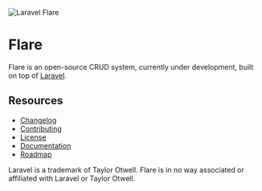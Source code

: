 ![Laravel Flare](https://raw.githubusercontent.com/laravelflare/flare/master/docs/logo.png)

# Flare
Flare is an open-source CRUD system, currently under development, built on top of [Laravel](https://github.com/laravel/laravel).



## Resources

- [Changelog](CHANGELOG.md)
- [Contributing](CONTRIBUTING.md)
- [License](LICENSE.md)
- [Documentation](docs/0-DOCUMENTATION.md)
- [Roadmap](ROADMAP.md)




Laravel is a trademark of Taylor Otwell.
Flare is in no way associated or affiliated with Laravel or Taylor Otwell.
